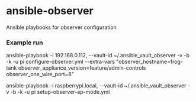 # ansible-observer
Ansible playbooks for observer configuration

### Example run
ansible-playbook -i 192.168.0.112, --vault-id ~/.ansible_vault_observer -v -b -k -u pi configure-observer.yml --extra-vars "observer_hostname=frog-tank observer_appliance_version=feature/admin-controls observer_one_wire_port=8"

ansible-playbook -i raspberrypi.local, --vault-id ~/.ansible_vault_observer -v -b -k -u pi setup-observer-ap-mode.yml 
